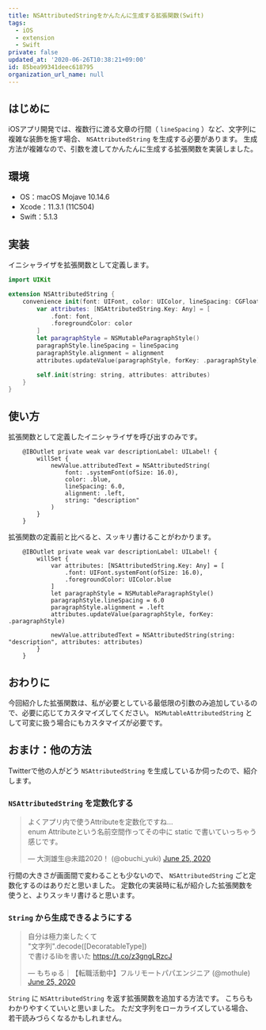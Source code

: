 ```yaml
---
title: NSAttributedStringをかんたんに生成する拡張関数(Swift)
tags:
  - iOS
  - extension
  - Swift
private: false
updated_at: '2020-06-26T10:38:21+09:00'
id: 85bea99341deec618795
organization_url_name: null
---
```

## はじめに

iOSアプリ開発では、複数行に渡る文章の行間（ `lineSpacing` ）など、文字列に複雑な装飾を施す場合、 `NSAttributedString` を生成する必要があります。
生成方法が複雑なので、引数を渡してかんたんに生成する拡張関数を実装しました。

## 環境

- OS：macOS Mojave 10.14.6
- Xcode：11.3.1 (11C504)
- Swift：5.1.3

## 実装

イニシャライザを拡張関数として定義します。

```swift:NSAttributedString+Init.swift
import UIKit

extension NSAttributedString {
    convenience init(font: UIFont, color: UIColor, lineSpacing: CGFloat, alignment: NSTextAlignment, string: String) {
        var attributes: [NSAttributedString.Key: Any] = [
            .font: font,
            .foregroundColor: color
        ]
        let paragraphStyle = NSMutableParagraphStyle()
        paragraphStyle.lineSpacing = lineSpacing
        paragraphStyle.alignment = alignment
        attributes.updateValue(paragraphStyle, forKey: .paragraphStyle)

        self.init(string: string, attributes: attributes)
    }
}
```

## 使い方

拡張関数として定義したイニシャライザを呼び出すのみです。

```swift:after
    @IBOutlet private weak var descriptionLabel: UILabel! {
        willSet {
            newValue.attributedText = NSAttributedString(
                font: .systemFont(ofSize: 16.0),
                color: .blue,
                lineSpacing: 6.0,
                alignment: .left,
                string: "description"
            )
        }
    }
```

拡張関数の定義前と比べると、スッキリ書けることがわかります。

```swift:before
    @IBOutlet private weak var descriptionLabel: UILabel! {
        willSet {
            var attributes: [NSAttributedString.Key: Any] = [
                .font: UIFont.systemFont(ofSize: 16.0),
                .foregroundColor: UIColor.blue
            ]
            let paragraphStyle = NSMutableParagraphStyle()
            paragraphStyle.lineSpacing = 6.0
            paragraphStyle.alignment = .left
            attributes.updateValue(paragraphStyle, forKey: .paragraphStyle)

            newValue.attributedText = NSAttributedString(string: "description", attributes: attributes)
        }
    }
```

## おわりに

今回紹介した拡張関数は、私が必要としている最低限の引数のみ追加しているので、必要に応じてカスタマイズしてください。
`NSMutableAttributedString` として可変に扱う場合にもカスタマイズが必要です。

## おまけ：他の方法

Twitterで他の人がどう `NSAttributedString` を生成しているか伺ったので、紹介します。

### `NSAttributedString` を定数化する

<blockquote class="twitter-tweet"><p lang="ja" dir="ltr">よくアプリ内で使うAttributeを定数化ですね...<br>enum Attributeという名前空間作ってその中に static で書いていっちゃう感じです。</p>&mdash; 大渕雄生@未踏2020！ (@obuchi_yuki) <a href="https://twitter.com/obuchi_yuki/status/1276092829245161472?ref_src=twsrc%5Etfw">June 25, 2020</a></blockquote> <script async src="https://platform.twitter.com/widgets.js" charset="utf-8"></script>

行間の大きさが画面間で変わることも少ないので、 `NSAttributedString` ごと定数化するのはありだと思いました。
定数化の実装時に私が紹介した拡張関数を使うと、よりスッキリ書けると思います。

### `String` から生成できるようにする

<blockquote class="twitter-tweet"><p lang="ja" dir="ltr">自分は極力楽したくて<br>&quot;文字列&quot;.decode([DecoratableType])<br>で書けるlibを書いた <a href="https://t.co/z3gngLRzcJ">https://t.co/z3gngLRzcJ</a></p>&mdash; もちゅる｜【転職活動中】フルリモートパパエンジニア (@mothule) <a href="https://twitter.com/mothule/status/1276094369301315585?ref_src=twsrc%5Etfw">June 25, 2020</a></blockquote> <script async src="https://platform.twitter.com/widgets.js" charset="utf-8"></script>

`String` に `NSAttributedString` を返す拡張関数を追加する方法です。
こちらもわかりやすくていいと思いました。
ただ文字列をローカライズしている場合、若干読みづらくなるかもしれません。

